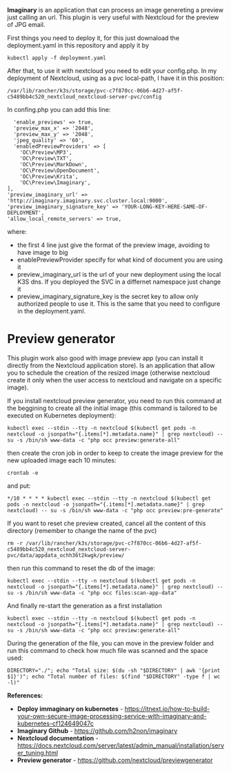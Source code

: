 **Imaginary** is an application that can process an image genereting a preview just calling an url. This plugin is very useful with Nextcloud for the preview of JPG email.

First things you need to deploy it, for this just downaload the deployment.yaml in this repository and apply it by

```
kubectl apply -f deployment.yaml
```

After that, to use it with nextcloud you need to edit your config.php. In my deployment of Nextcloud, using as a pvc local-path, I have it in this position:
```
/var/lib/rancher/k3s/storage/pvc-c7f870cc-06b6-4d27-af5f-c5489bb4c520_nextcloud_nextcloud-server-pvc/config
```

In confing.php you can add this line:
```
  'enable_previews' => true,
  'preview_max_x' => '2048',
  'preview_max_y' => '2048',
  'jpeg_quality' => '60',
  'enabledPreviewProviders' => [
    'OC\Preview\MP3',
    'OC\Preview\TXT',
    'OC\Preview\MarkDown',
    'OC\Preview\OpenDocument',
    'OC\Preview\Krita',
    'OC\Preview\Imaginary',
],
'preview_imaginary_url' => 'http://imaginary.imaginary.svc.cluster.local:9000',
'preview_imaginary_signature_key' => 'YOUR-LONG-KEY-HERE-SAME-OF-DEPLOYMENT',
'allow_local_remote_servers' => true,
```

where:
* the first 4 line just give the format of the preview image, avoiding to have image to big
* enablePreviewProvider specify for what kind of document you are using it
* preview_imaginary_url is the url of your new deployment using the local K3S dns. If you deployed the SVC in a differnet namespace just change it
* preview_imaginary_signature_key is the secret key to allow only authorized people to use it. This is the same that you need to configure in the deployment.yaml.


# Preview generator
This plugin work also good with image preview app (you can install it directly from the Nextcloud application store). Is an application that allow you to schedule the creation of the resized image (otherwise nextcloud create it only when the user access to nextcloud and navigate on a specific image).

If you install nextcloud preview generator, you need to run this command at the beggining to create all the initial image (this command is tailored to be executed on Kubernetes deployment):
```
kubectl exec --stdin --tty -n nextcloud $(kubectl get pods -n nextcloud -o jsonpath="{.items[*].metadata.name}" | grep nextcloud) -- su -s /bin/sh www-data -c "php occ preview:generate-all"
```

then create the cron job in order to keep to create the image preview for the new uploaded image each 10 minutes:

```
crontab -e
```

and put:
```
*/10 * * * * kubectl exec --stdin --tty -n nextcloud $(kubectl get pods -n nextcloud -o jsonpath="{.items[*].metadata.name}" | grep nextcloud) -- su -s /bin/sh www-data -c "php occ preview:pre-generate"
```

If you want to reset che preview created, cancel all the content of this directory (remember to change the name of the pvc)

```
rm -r /var/lib/rancher/k3s/storage/pvc-c7f870cc-06b6-4d27-af5f-c5489bb4c520_nextcloud_nextcloud-server-pvc/data/appdata_ochh36t2kwgk/preview/
```

then run this command to reset the db of the image:

```
kubectl exec --stdin --tty -n nextcloud $(kubectl get pods -n nextcloud -o jsonpath="{.items[*].metadata.name}" | grep nextcloud) -- su -s /bin/sh www-data -c "php occ files:scan-app-data"
```

And finally re-start the generation as a first installation

```
kubectl exec --stdin --tty -n nextcloud $(kubectl get pods -n nextcloud -o jsonpath="{.items[*].metadata.name}" | grep nextcloud) -- su -s /bin/sh www-data -c "php occ preview:generate-all"
```

During the generation of the file, you can move in the preview folder and run this command to check how much file was scanned and the space used:
```
DIRECTORY="./"; echo "Total size: $(du -sh "$DIRECTORY" | awk '{print $1}')"; echo "Total number of files: $(find "$DIRECTORY" -type f | wc -l)"
```


**References:**
* **Deploy immaginary on kubernetes** - https://itnext.io/how-to-build-your-own-secure-image-processing-service-with-imaginary-and-kubernetes-cf124649047c
* **Imaginary Github** - https://github.com/h2non/imaginary
* **Nextcloud documentation** - https://docs.nextcloud.com/server/latest/admin_manual/installation/server_tuning.html
* **Preview generator** - https://github.com/nextcloud/previewgenerator
